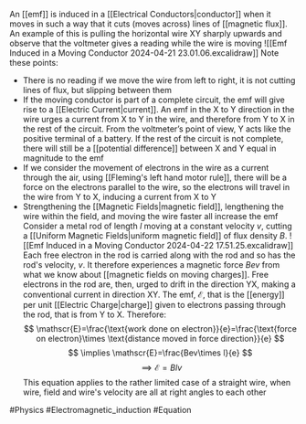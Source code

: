 An [[emf]] is induced in a [[Electrical Conductors|conductor]] when it moves in such a way that it cuts (moves across) lines of [[magnetic flux]]. An example of this is pulling the horizontal wire XY sharply upwards and observe that the voltmeter gives a reading while the wire is moving
![[Emf Induced in a Moving Conductor 2024-04-21 23.01.06.excalidraw]]
Note these points:
- There is no reading if we move the wire from left to right, it is not cutting lines of flux, but slipping between them
- If the moving conductor is part of a complete circuit, the emf will give rise to a [[Electric Current|current]]. An emf in the X to Y direction in the wire urges a current from X to Y in the wire, and therefore from Y to X in the rest of the circuit. From the voltmeter’s point of view, Y acts like the positive terminal of a battery. If the rest of the circuit is not complete, there will still be a [[potential difference]] between X and Y equal in magnitude to the emf
- If we consider the movement of electrons in the wire as a current through the air, using [[Fleming's left hand motor rule]], there will be a force on the electrons parallel to the wire, so the electrons will travel in the wire from Y to X, inducing a current from X to Y
- Strengthening the [[Magnetic Fields|magnetic field]], lengthening the wire within the field, and moving the wire faster all increase the emf
Consider a metal rod of length $l$ moving at a constant velocity $v$, cutting a [[Uniform Magnetic Fields|uniform magnetic field]] of flux density $B$.
![[Emf Induced in a Moving Conductor 2024-04-22 17.51.25.excalidraw]]
Each free electron in the rod is carried along with the rod and so has the rod's velocity, $v$. It therefore experiences a magnetic force $Bev$ from what we know about [[magnetic fields on moving charges]]. Free electrons in the rod are, then, urged to drift in the direction YX, making a conventional current in direction XY. The emf, $\mathscr{E}$, that is the [[energy]] per unit [[Electric Charge|charge]] given to electrons passing through the rod, that is from Y to X. Therefore:
$$
\mathscr{E}=\frac{\text{work done on electron}}{e}=\frac{\text{force on electron}\times \text{distance moved in force direction}}{e}
$$
$$
\implies \mathscr{E}=\frac{Bev\times l}{e}
$$
$$
\implies \mathscr{E}=Blv
$$
This equation applies to the rather limited case of a straight wire, when wire, field and wire's velocity are all at right angles to each other

#Physics #Electromagnetic_induction #Equation